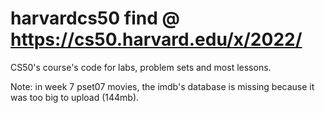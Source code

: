 # harvardcs50 find @ https://cs50.harvard.edu/x/2022/
CS50's course's code for labs, problem sets and most lessons.


Note: in week 7 pset07 movies, the imdb's database is missing because it was too big to upload (144mb).
